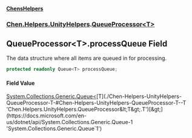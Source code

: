 
#### [ChensHelpers](./index 'index')

### [Chen.Helpers.UnityHelpers](./Chen-Helpers-UnityHelpers 'Chen.Helpers.UnityHelpers').[QueueProcessor&lt;T&gt;](./Chen-Helpers-UnityHelpers-QueueProcessor-T- 'Chen.Helpers.UnityHelpers.QueueProcessor&lt;T&gt;')

## QueueProcessor&lt;T&gt;.processQueue Field
The data structure where all items are queued in for processing.  
```csharp
protected readonly Queue<T> processQueue;
```

#### Field Value
[System.Collections.Generic.Queue&lt;](https://docs.microsoft.com/en-us/dotnet/api/System.Collections.Generic.Queue-1 'System.Collections.Generic.Queue`1')[T](./Chen-Helpers-UnityHelpers-QueueProcessor-T-#Chen-Helpers-UnityHelpers-QueueProcessor-T--T 'Chen.Helpers.UnityHelpers.QueueProcessor&lt;T&gt;.T')[&gt;](https://docs.microsoft.com/en-us/dotnet/api/System.Collections.Generic.Queue-1 'System.Collections.Generic.Queue`1')  

